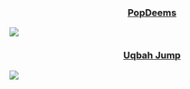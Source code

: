 <a href="https://popdeems.netlify.com">
  <h3 align="center">PopDeems</h3>
</a>
<img align="center" src="https://media.discordapp.net/attachments/1052010705274028103/1052010744847278101/image.png?width=411&height=559">
<br>
<a align="center" href="uqbah-jump.netlify.com">
  <h3>Uqbah Jump</h3>
</a>
<img align="center" src="https://media.discordapp.net/attachments/1052010705274028103/1052011357144350791/image.png">
